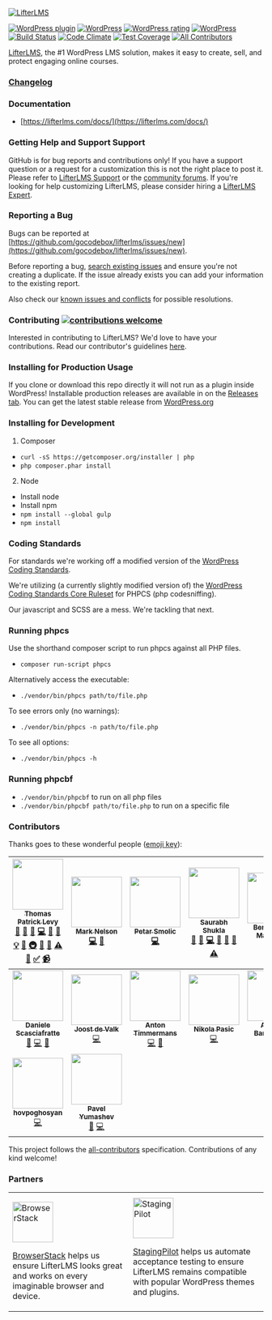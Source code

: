 [![LifterLMS](https://3xwbw71rswfz42rmgp5qgl85-wpengine.netdna-ssl.com/wp-content/uploads/2015/03/logo.png "LifterLMS")](https://lifterlms.com)

[![WordPress plugin](https://img.shields.io/wordpress/plugin/v/lifterlms.svg)]()
[![WordPress](https://img.shields.io/wordpress/v/lifterlms.svg)]()
[![WordPress rating](https://img.shields.io/wordpress/plugin/r/lifterlms.svg)]()
[![WordPress](https://img.shields.io/wordpress/plugin/dt/lifterlms.svg)]()
[![Build Status](https://travis-ci.org/gocodebox/lifterlms.svg?branch=master)](https://travis-ci.org/gocodebox/lifterlms)
[![Code Climate](https://codeclimate.com/github/gocodebox/lifterlms/badges/gpa.svg)](https://codeclimate.com/github/gocodebox/lifterlms)
[![Test Coverage](https://codeclimate.com/github/gocodebox/lifterlms/badges/coverage.svg)](https://codeclimate.com/github/gocodebox/lifterlms/coverage)
[![All Contributors](https://img.shields.io/badge/all_contributors-16-orange.svg?style=flat-square)](#contributors)

[LifterLMS](https://lifterlms.com), the #1 WordPress LMS solution, makes it easy to create, sell, and protect engaging online courses.


### [Changelog](./CHANGELOG.md)


### Documentation
+ [https://lifterlms.com/docs/](https://lifterlms.com/docs/)


### Getting Help and Support Support

GitHub is for bug reports and contributions only! If you have a support question or a request for a customization this is not the right place to post it. Please refer to [LifterLMS Support](https://lifterlms.com/my-account/my-tickets) or the [community forums](https://wordpress.org/support/plugin/lifterlms). If you're looking for help customizing LifterLMS, please consider hiring a [LifterLMS Expert](https://lifterlms.com/docs/do-you-have-any-recommended-developers-who-can-modifycustomize-lifterlms/).


### Reporting a Bug

Bugs can be reported at [https://github.com/gocodebox/lifterlms/issues/new](https://github.com/gocodebox/lifterlms/issues/new).

Before reporting a bug, [search existing issues](https://github.com/gocodebox/lifterlms/issues) and ensure you're not creating a duplicate. If the issue already exists you can add your information to the existing report.

Also check our [known issues and conflicts](https://lifterlms.com/doc-category/lifterlms/known-conflicts/) for possible resolutions.

### Contributing [![contributions welcome](https://img.shields.io/badge/contributions-welcome-brightgreen.svg?style=flat)](.github/CONTRIBUTING.md)

Interested in contributing to LifterLMS? We'd love to have your contributions. Read our contributor's guidelines [here](.github/CONTRIBUTING.md).

### Installing for Production Usage

If you clone or download this repo directly it will not run as a plugin inside WordPress! Installable production releases are available in on the [Releases tab](https://github.com/gocodebox/lifterlms/releases). You can get the latest stable release from [WordPress.org](https://downloads.wordpress.org/plugin/lifterlms.zip)

### Installing for Development

1. Composer
  + `curl -sS https://getcomposer.org/installer | php`
  + `php composer.phar install`

2. Node
  + Install node
  + Install npm
  + `npm install --global gulp`
  + `npm install`


### Coding Standards

For standards we're working off a modified version of the [WordPress Coding Standards](https://make.wordpress.org/core/handbook/best-practices/coding-standards/php/).

We're utilizing (a currently slightly modified version of) the [WordPress Coding Standards Core Ruleset](https://github.com/WordPress-Coding-Standards/WordPress-Coding-Standards) for PHPCS (php codesniffing).

Our javascript and SCSS are a mess. We're tackling that next.


### Running phpcs

Use the shorthand composer script to run phpcs against all PHP files.

+ `composer run-script phpcs`

Alternatively access the executable:

+ `./vendor/bin/phpcs path/to/file.php`

To see errors only (no warnings):

+ `./vendor/bin/phpcs -n path/to/file.php`

To see all options:

+ `./vendor/bin/phpcs -h`


### Running phpcbf

+ `./vendor/bin/phpcbf` to run on all php files
+ `./vendor/bin/phpcbf path/to/file.php` to run on a specific file


### Contributors

Thanks goes to these wonderful people ([emoji key](https://github.com/kentcdodds/all-contributors#emoji-key)):

<!-- ALL-CONTRIBUTORS-LIST:START - Do not remove or modify this section -->
<!-- prettier-ignore -->
| [<img src="https://avatars0.githubusercontent.com/u/1290739?v=4" width="100px;"/><br /><sub><b>Thomas Patrick Levy</b></sub>](http://gocodebox.com)<br />[💬](#question-thomasplevy "Answering Questions") [📝](#blog-thomasplevy "Blogposts") [🐛](https://github.com/LifterLMS/LifterLMS/issues?q=author%3Athomasplevy "Bug reports") [💻](https://github.com/LifterLMS/LifterLMS/commits?author=thomasplevy "Code") [🎨](#design-thomasplevy "Design") [📖](https://github.com/LifterLMS/LifterLMS/commits?author=thomasplevy "Documentation") [💡](#example-thomasplevy "Examples") [🤔](#ideas-thomasplevy "Ideas, Planning, & Feedback") [🚇](#infra-thomasplevy "Infrastructure (Hosting, Build-Tools, etc)") [🔌](#plugin-thomasplevy "Plugin/utility libraries") [👀](#review-thomasplevy "Reviewed Pull Requests") [⚠️](https://github.com/LifterLMS/LifterLMS/commits?author=thomasplevy "Tests") [🔧](#tool-thomasplevy "Tools") [✅](#tutorial-thomasplevy "Tutorials") [📹](#video-thomasplevy "Videos") | [<img src="https://avatars0.githubusercontent.com/u/5050601?v=4" width="100px;"/><br /><sub><b>Mark Nelson</b></sub>](http://therealmarknelson.com)<br />[💻](https://github.com/LifterLMS/LifterLMS/commits?author=therealmarknelson "Code") [🎨](#design-therealmarknelson "Design") | [<img src="https://avatars3.githubusercontent.com/u/4542049?v=4" width="100px;"/><br /><sub><b>Petar Smolic</b></sub>](http://psmolic.com)<br />[💻](https://github.com/LifterLMS/LifterLMS/commits?author=PSmolic "Code") | [<img src="https://avatars1.githubusercontent.com/u/1739834?v=4" width="100px;"/><br /><sub><b>Saurabh Shukla</b></sub>](https://github.com/actual-saurabh)<br />[💬](#question-actual-saurabh "Answering Questions") [🐛](https://github.com/LifterLMS/LifterLMS/issues?q=author%3Aactual-saurabh "Bug reports") [💻](https://github.com/LifterLMS/LifterLMS/commits?author=actual-saurabh "Code") [📖](https://github.com/LifterLMS/LifterLMS/commits?author=actual-saurabh "Documentation") [🤔](#ideas-actual-saurabh "Ideas, Planning, & Feedback") [👀](#review-actual-saurabh "Reviewed Pull Requests") [⚠️](https://github.com/LifterLMS/LifterLMS/commits?author=actual-saurabh "Tests") | [<img src="https://avatars1.githubusercontent.com/u/8673706?v=4" width="100px;"/><br /><sub><b>Benjamin R. Matthews</b></sub>](https://bmatt468.com)<br />[💻](https://github.com/LifterLMS/LifterLMS/commits?author=bmatt468 "Code") | [<img src="https://avatars0.githubusercontent.com/u/1678457?v=4" width="100px;"/><br /><sub><b>Maximiliano Rico</b></sub>](https://github.com/MaximilianoRicoTabo)<br />[💻](https://github.com/LifterLMS/LifterLMS/commits?author=MaximilianoRicoTabo "Code") | [<img src="https://avatars1.githubusercontent.com/u/1697968?v=4" width="100px;"/><br /><sub><b>Andreas Blumberg</b></sub>](https://github.com/andreasblumberg)<br />[💻](https://github.com/LifterLMS/LifterLMS/commits?author=andreasblumberg "Code") |
| :---: | :---: | :---: | :---: | :---: | :---: | :---: |
| [<img src="https://avatars2.githubusercontent.com/u/403283?v=4" width="100px;"/><br /><sub><b>Daniele Scasciafratte</b></sub>](http://www.mte90.net)<br />[🐛](https://github.com/LifterLMS/LifterLMS/issues?q=author%3AMte90 "Bug reports") [💻](https://github.com/LifterLMS/LifterLMS/commits?author=Mte90 "Code") [🤔](#ideas-Mte90 "Ideas, Planning, & Feedback") | [<img src="https://avatars0.githubusercontent.com/u/487629?v=4" width="100px;"/><br /><sub><b>Joost de Valk</b></sub>](http://yoast.com/)<br />[💻](https://github.com/LifterLMS/LifterLMS/commits?author=jdevalk "Code") | [<img src="https://avatars3.githubusercontent.com/u/584693?v=4" width="100px;"/><br /><sub><b>Anton Timmermans</b></sub>](https://github.com/atimmer)<br />[💻](https://github.com/LifterLMS/LifterLMS/commits?author=atimmer "Code") [🤔](#ideas-atimmer "Ideas, Planning, & Feedback") | [<img src="https://avatars2.githubusercontent.com/u/10199798?v=4" width="100px;"/><br /><sub><b>Nikola Pasic</b></sub>](http://nikola.pasic.rs)<br />[💻](https://github.com/LifterLMS/LifterLMS/commits?author=nikolapasic "Code") | [<img src="https://avatars0.githubusercontent.com/u/190159?v=4" width="100px;"/><br /><sub><b>Andrea Barghigiani</b></sub>](https://skillsandmore.org)<br />[🐛](https://github.com/LifterLMS/LifterLMS/issues?q=author%3AAndreaBarghigiani "Bug reports") [💻](https://github.com/LifterLMS/LifterLMS/commits?author=AndreaBarghigiani "Code") | [<img src="https://avatars3.githubusercontent.com/u/3424234?v=4" width="100px;"/><br /><sub><b>Tyler Kemme</b></sub>](https://tylerkemme.com)<br />[💻](https://github.com/LifterLMS/LifterLMS/commits?author=tpkemme "Code") | [<img src="https://avatars3.githubusercontent.com/u/15683967?v=4" width="100px;"/><br /><sub><b>Dinesh Chouhan</b></sub>](http://dineshchouhan.com)<br />[🐛](https://github.com/LifterLMS/LifterLMS/issues?q=author%3Adineshchouhan "Bug reports") [💻](https://github.com/LifterLMS/LifterLMS/commits?author=dineshchouhan "Code") [🎨](#design-dineshchouhan "Design") [🤔](#ideas-dineshchouhan "Ideas, Planning, & Feedback") |
| [<img src="https://avatars2.githubusercontent.com/u/9405480?v=4" width="100px;"/><br /><sub><b>hovpoghosyan</b></sub>](https://github.com/hovpoghosyan)<br />[💻](https://github.com/LifterLMS/LifterLMS/commits?author=hovpoghosyan "Code") | [<img src="https://avatars0.githubusercontent.com/u/37841388?v=4" width="100px;"/><br /><sub><b> Pavel Yumashev</b></sub>](https://github.com/yumashev)<br />[🐛](https://github.com/LifterLMS/LifterLMS/issues?q=author%3Ayumashev "Bug reports") [💻](https://github.com/LifterLMS/LifterLMS/commits?author=yumashev "Code") |
<!-- ALL-CONTRIBUTORS-LIST:END -->

This project follows the [all-contributors](https://github.com/kentcdodds/all-contributors) specification. Contributions of any kind welcome!


### Partners

<table>
  <tr>
    <td>

[<img src="https://raw.githubusercontent.com/gocodebox/lifterlms/master/.github/sponsors/browserstack-logo.png" height="80" alt="BrowserStack">](https://www.browserstack.com/)

[BrowserStack](https://www.browserstack.com/) helps us ensure LifterLMS looks great and works on every imaginable browser and device.
    </td>
    <td>
[<img src="https://raw.githubusercontent.com/gocodebox/lifterlms/master/.github/sponsors/stagingpilot-logo.png" height="80" alt="StagingPilot">](https://stagingpilot.com/)

[StagingPilot](https://stagingpilot.com/) helps us automate acceptance testing to ensure LifterLMS remains compatible with popular WordPress themes and plugins.
    </td>
  </tr>
</table>
